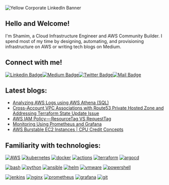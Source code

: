 ![Yellow Corporate LinkedIn Banner](https://github.com/shamimice03/shamimice03/assets/19708705/30b2d2aa-2193-495b-a0da-c87c506a5526)
## Hello and Welcome!
I'm Shamim, a Cloud Infrastructure Engineer and AWS Community Builder. I spend most of my time by designing, automating, and provisioning infrastructure on AWS or writing tech blogs on Medium.

## Connect with me!

[![Linkedin Badge](https://img.shields.io/badge/LinkedIn-0077B5?style=for-the-badge&logo=linkedin&logoColor=white)](https://www.linkedin.com/in/shamimice03/)[![Medium Badge](https://img.shields.io/badge/Medium-12100E?style=for-the-badge&logo=medium&logoColor=white)](https://medium.com/@shamimice03)[![Twitter Badge](https://img.shields.io/badge/Twitter-1DA1F2?style=for-the-badge&logo=twitter&logoColor=white)](https://twitter.com/shamimice03)[![Mail Badge](https://img.shields.io/badge/Gmail-D14836?style=for-the-badge&logo=gmail&logoColor=white)](mailto:cloudterms.io@gmail.com)

## Latest blogs:
<!-- BLOG-POST-LIST:START -->
- [Analyzing AWS Logs using AWS Athena &lpar;SQL&rpar;](https://towardsaws.com/analyzing-aws-logs-using-aws-athena-sql-4188861cb774?source=rss-a96bc5a23088------2)
- [Cross-Account VPC Associations with Route53 Private Hosted Zone and Addressing Terraform State Update Issue](https://dev.to/aws-builders/cross-account-vpc-associations-with-route53-private-hosted-zone-and-addressing-terraform-state-update-issue-3eip)
- [AWS IAM Policy — ResourceTag VS RequestTag](https://towardsaws.com/aws-iam-policy-resourcetag-vs-requesttag-16f19e4b83a3?source=rss-a96bc5a23088------2)
- [Monitoring Using Prometheus and Grafana](https://levelup.gitconnected.com/monitoring-using-prometheus-and-grafana-f2bc85810ebb?source=rss-a96bc5a23088------2)
- [AWS Burstable EC2 Instances | CPU Credit Concepts](https://towardsaws.com/aws-burstable-ec2-instances-cpu-credit-concepts-f48086a6867a?source=rss-a96bc5a23088------2)
<!-- BLOG-POST-LIST:END -->

## Familiarity with technologies:

[![AWS](https://img.shields.io/badge/Amazon_AWS-FF9900?style=for-the-badge&logo=amazonaws&logoColor=white)]()
[![kubernetes](https://img.shields.io/badge/kubernetes-326ce5.svg?&style=for-the-badge&logo=kubernetes&logoColor=white)]()
[![docker](https://img.shields.io/badge/Docker-2CA5E0?style=for-the-badge&logo=docker&logoColor=white)]()
[![actions](https://img.shields.io/badge/Github%20Actions-282a2e?style=for-the-badge&logo=githubactions&logoColor=367cfe)]()
[![terraform](https://img.shields.io/badge/Terraform-7B42BC?style=for-the-badge&logo=terraform&logoColor=white)]()
[![argocd](https://img.shields.io/badge/Argo%20CD-1e0b3e?style=for-the-badge&logo=argo&logoColor=#d16044)]()

[![bash](https://img.shields.io/badge/Shell_Script-121011?style=for-the-badge&logo=gnu-bash&logoColor=white)]()
[![python](https://img.shields.io/badge/Python-FFD43B?style=for-the-badge&logo=python&logoColor=blue)]()
[![ansible](https://img.shields.io/badge/Ansible-000000?style=for-the-badge&logo=ansible&logoColor=white)]()
[![helm](https://img.shields.io/badge/Helm-0F1689?style=for-the-badge&logo=Helm&labelColor=0F1689)]()
[![vmware](https://img.shields.io/badge/VMware-231f20?style=for-the-badge&logo=VMware&logoColor=white)]()
[![powershell](https://img.shields.io/badge/powershell-5391FE?style=for-the-badge&logo=powershell&logoColor=white)]()

[![jenkins](https://img.shields.io/badge/Jenkins-D24939?style=for-the-badge&logo=Jenkins&logoColor=white)]()
[![nginx](https://img.shields.io/badge/Nginx-009639?style=for-the-badge&logo=nginx&logoColor=white)]()
[![prometheus](https://img.shields.io/badge/Prometheus-000000?style=for-the-badge&logo=prometheus&labelColor=000000)]()
[![grafana](https://img.shields.io/badge/Grafana-F2F4F9?style=for-the-badge&logo=grafana&logoColor=orange&labelColor=F2F4F9)]()
[![git](https://img.shields.io/badge/GIT-E44C30?style=for-the-badge&logo=git&logoColor=white)]()


